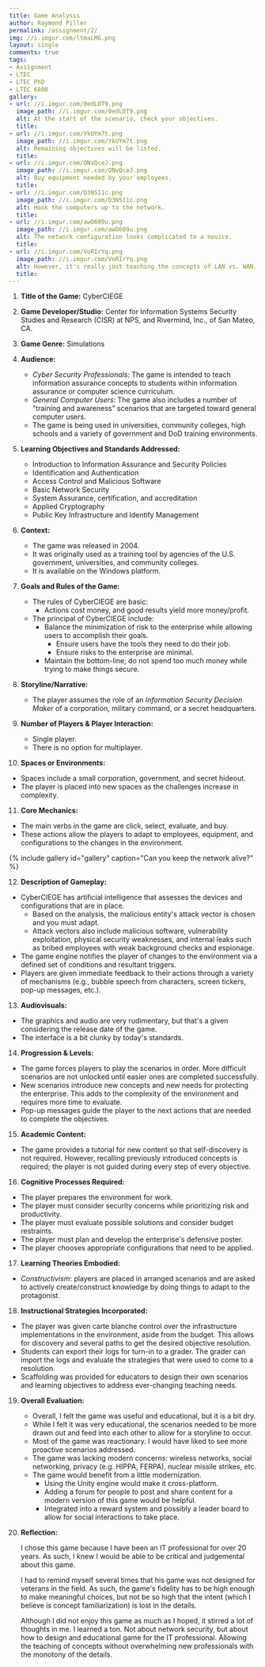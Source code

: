```yaml
---
title: Game Analysis
author: Raymond Piller
permalink: /assignment/2/
img: //i.imgur.com/ltmaLMG.png
layout: single
comments: true
tags:
- Assignment
- LTEC
- LTEC PhD
- LTEC 6800
gallery:
- url: //i.imgur.com/0edLDT9.png
  image_path: //i.imgur.com/0edLDT9.png
  alt: At the start of the scenario, check your objectives.
  title: 
- url: //i.imgur.com/YkUYm7t.png
  image_path: //i.imgur.com/YkUYm7t.png
  alt: Remaining objectives will be listed.
  title: 
- url: //i.imgur.com/ONvQceJ.png
  image_path: //i.imgur.com/ONvQceJ.png
  alt: Buy equipment needed by your employees.
  title: 
- url: //i.imgur.com/D3NS11c.png
  image_path: //i.imgur.com/D3NS11c.png
  alt: Hook the computers up to the network.
  title: 
- url: //i.imgur.com/awO689u.png
  image_path: //i.imgur.com/awO689u.png
  alt: The network configuration looks complicated to a novice.
  title: 
- url: //i.imgur.com/VoRIrYq.png
  image_path: //i.imgur.com/VoRIrYq.png
  alt: However, it's really just teaching the concepts of LAN vs. WAN.
  title: 
---
```

1. **Title of the Game:** CyberCIEGE

2. **Game Developer/Studio:** Center for Information Systems Security Studies and Research (CISR) at NPS, and Rivermind, Inc., of San Mateo, CA.

3. **Game Genre:** Simulations

4. **Audience:**
   - *Cyber Security Professionals*: The game is intended to teach information assurance concepts to students within information assurance or computer science curriculum.
   - *General Computer Users*: The game also includes a number of "training and awareness" scenarios that are targeted toward general computer users.
   - The game is being used in universities, community colleges, high schools and a variety of government and DoD training environments.

5. **Learning Objectives and Standards Addressed:**
   - Introduction to Information Assurance and Security Policies
   - Identification and Authentication
   - Access Control and Malicious Software
   - Basic Network Security
   - System Assurance, certification, and accreditation
   - Applied Cryptography
   - Public Key Infrastructure and Identify Management

6. **Context:**
   - The game was released in 2004.
   - It was originally used as a training tool by agencies of the U.S. government, universities, and community colleges.
   - It is available on the Windows platform.

7. **Goals and Rules of the Game:**
   - The rules of CyberCIEGE are basic:
     - Actions cost money, and good results yield more money/profit.
   - The principal of CyberCIEGE include:
     - Balance the minimization of risk to the enterprise while allowing users to accomplish their goals.
       - Ensure users have the tools they need to do their job.
       - Ensure risks to the enterprise are minimal.
     - Maintain the bottom-line; do not spend too much money while trying to make things secure.

8. **Storyline/Narrative:**
   - The player assumes the role of an *Information Security Decision Maker* of a corporation, military command, or a secret headquarters.

9. **Number of Players & Player Interaction:**
   - Single player.
   - There is no option for multiplayer.

10. **Spaces or Environments:**
   - Spaces include a small corporation, government, and secret hideout.
   - The player is placed into new spaces as the challenges increase in complexity.

11. **Core Mechanics:**
   - The main verbs in the game are click, select, evaluate, and buy.
   - These actions allow the players to adapt to employees, equipment, and configurations to the changes in the environment.

{% include gallery id="gallery" caption="Can you keep the network alive?" %}

12. **Description of Gameplay:**
   - CyberCIEGE has artificial intelligence that assesses the devices and configurations that are in place.
     - Based on the analysis, the malicious entity's attack vector is chosen and you must adapt.
     - Attack vectors also include malicious software, vulnerability exploitation,  physical security weaknesses, and internal leaks such as bribed employees with weak background checks and espionage.
   - The game engine notifies the player of changes to the environment via a defined set of conditions and resultant triggers.
   - Players are given immediate feedback to their actions through a variety of mechanisms (e.g., bubble speech from characters, screen tickers, pop-up messages, etc.).

13. **Audiovisuals:**
   - The graphics and audio are very rudimentary, but that's a given considering the release date of the game.
   - The interface is a bit clunky by today's standards.

14. **Progression & Levels:**
   - The game forces players to play the scenarios in order. More difficult scenarios are not unlocked until easier ones are completed successfully.
   - New scenarios introduce new concepts and new needs for protecting the enterprise. This adds to the complexity of the environment and requires more time to evaluate.
   - Pop-up messages guide the player to the next actions that are needed to complete the objectives.

15. **Academic Content:**
   - The game provides a tutorial for new content so that self-discovery is not required. However, recalling previously introduced concepts is required; the player is not guided during every step of every objective.

16. **Cognitive Processes Required:**
   - The player prepares the environment for work.
   - The player must consider security concerns while prioritizing risk and productivity.
   - The player must evaluate possible solutions and consider budget restraints.
   - The player must plan and develop the enterprise's defensive poster.
   - The player chooses appropriate configurations that need to be applied.

17. **Learning Theories Embodied:**
   - *Constructivism*: players are placed in arranged scenarios and are asked to actively create/construct knowledge by doing things to adapt to the protagonist.

18. **Instructional Strategies Incorporated:**
   - The player was given carte blanche control over the infrastructure implementations in the environment, aside from the budget. This allows for discovery and several paths to get the desired objective resolution.
   - Students can export their logs for turn-in to a grader. The grader can import the logs and evaluate the strategies that were used to come to a resolution.
   - Scaffolding was provided for educators to design their own scenarios and learning objectives to address ever-changing teaching needs.

19. **Overall Evaluation:**
    - Overall, I felt the game was useful and educational, but it is a bit dry.
    - While I felt it was very educational, the scenarios needed to be more drawn out and feed into each other to allow for a storyline to occur.
    - Most of the game was reactionary. I would have liked to see more proactive scenarios addressed.
    - The game was lacking modern concerns: wireless networks, social networking, privacy (e.g. HIPPA, FERPA), nuclear missile strikes, etc.
    - The game would benefit from a little modernization.
      - Using the Unity engine would make it cross-platform.
      - Adding a forum for people to post and share content for a modern version of this game would be helpful.
      - Integrated into a reward system and possibly a leader board to allow for social interactions to take place.

20. **Reflection:**

    I chose this game because I have been an IT professional for over 20 years. As such, I knew I would be able to be critical and judgemental about this game.

    I had to remind myself several times that his game was not designed for veterans in the field. As such, the game's fidelity has to be high enough to make meaningful choices, but not be so high that the intent (which I believe is concept familiarization) is lost in the details.

    Although I did not enjoy this game as much as I hoped, it stirred a lot of thoughts in me. I learned a ton. Not about network security, but about how to design and educational game for the IT professional. Allowing the teaching of concepts without overwhelming new professionals with the monotony of the details.